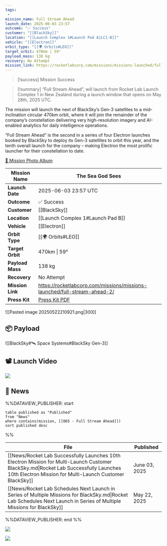 ```yaml
---
tags:
 - 
mission_name: Full Stream Ahead
launch_date: 2025-06-03 23:57
outcome: "✅ Success"
customer: "[[BlackSky]]"
location: "[[Launch Complex 1#Launch Pad A|LC1-B]]"
vehicle: "[[Electron]]"
orbit_type: "[[🌍 Orbits#LEO]]"
target_orbit: 470km | 59°
payload_mass: 138 kg
recovery: No Attempt
mission_link: https://rocketlabcorp.com/missions/missions-launched/full-stream-ahead-2/
---
```


>[!success]  Mission Success

>[!summary]
“Full Stream Ahead”, will launch from Rocket Lab Launch Complex 1 in New Zealand during a launch window that opens on May 28th, 2025 UTC.
>
The mission will launch the next of BlackSky’s Gen-3 satellites to a mid-inclination circular 470km orbit, where it will join the remainder of the company’s constellation delivering very high-resolution imagery and AI-enabled analytics for daily intelligence operations.
>
“Full Stream Ahead” is the second in a series of four Electron launches booked by BlackSky to deploy its Gen-3 satellites to orbit this year, and the tenth overall launch for the company – making Electron the most prolific launcher for their constellation to date.
>
[📸 Mission Photo Album](https://www.flickr.com/photos/rocketlab/albums/72177720326569466/)
>


| **Mission Name** | The Sea God Sees                                                                                                    |
| ---------------- | ------------------------------------------------------------------------------------------------------------------- |
| **Launch Date**  | 2025-06-03 23:57 UTC                                                                                                |
| **Outcome**      | ✅ Success                                                                                                           |
| **Customer**     | [[BlackSky]]                                                                                                        |
| **Location**     | [[Launch Complex 1#Launch Pad B]]                                                                                   |
| **Vehicle**      | [[Electron]]                                                                                                        |
| **Orbit Type**   | [[🌍 Orbits#LEO]]                                                                                                   |
| **Target Orbit** | 470km \| 59°                                                                                                        |
| **Payload Mass** | 138 kg                                                                                                              |
| **Recovery**     | No Attempt                                                                                                          |
| **Mission Link** | https://rocketlabcorp.com/missions/missions-launched/full-stream-ahead-2/                                           |
| **Press Kit**    | [Press Kit PDF](https://rocketlabcorp.com/assets/Uploads/RL-F65-BlackSky-Full-Stream-Ahead-Presskit-compressed.pdf) |


![[Pasted image 20250522210921.png|300]]

## 📦 Payload

![[BlackSky#🛰️ Space Systems#BlackSky Gen-3]]

## 📽️ Launch Video


![](https://www.youtube.com/watch?v=yD0qIdUOYnU)


## 📰 News

%%DATAVIEW_PUBLISHER: start
```
table published as "Published"
from "News"
where contains(mission, [[065 - Full Stream Ahead]])
sort published desc
```
%%

| File                                                                                                                                                                                             | Published     |
| ------------------------------------------------------------------------------------------------------------------------------------------------------------------------------------------------ | ------------- |
| [[News/Rocket Lab Successfully Launches 10th Electron Mission for Multi-Launch Customer BlackSky.md\|Rocket Lab Successfully Launches 10th Electron Mission for Multi-Launch Customer BlackSky]] | June 03, 2025 |
| [[News/Rocket Lab Schedules Next Launch in Series of Multiple Missions for BlackSky.md\|Rocket Lab Schedules Next Launch in Series of Multiple Missions for BlackSky]]                           | May 22, 2025  |

%%DATAVIEW_PUBLISHER: end %%


![](https://x.com/BlackSky_Inc/status/1925531756217999647)

![](https://x.com/RocketLab/status/1929688988564312262)